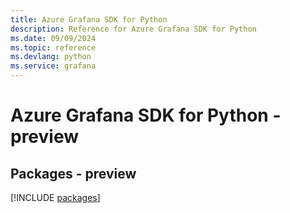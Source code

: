 ```yaml
---
title: Azure Grafana SDK for Python
description: Reference for Azure Grafana SDK for Python
ms.date: 09/09/2024
ms.topic: reference
ms.devlang: python
ms.service: grafana
---
```

# Azure Grafana SDK for Python - preview
## Packages - preview
[!INCLUDE [packages](grafana-index.md)]
